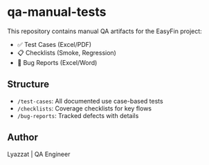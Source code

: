 # qa-manual-tests
This repository contains manual QA artifacts for the EasyFin project:
- ✅ Test Cases (Excel/PDF)
- 📋 Checklists (Smoke, Regression)
- 🐞 Bug Reports (Excel/Word)

## Structure
- `/test-cases`: All documented use case-based tests
- `/checklists`: Coverage checklists for key flows
- `/bug-reports`: Tracked defects with details

## Author
Lyazzat | QA Engineer  
